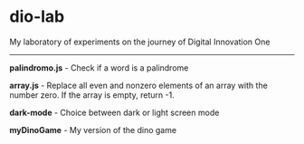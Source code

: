 # dio-lab
My laboratory of experiments on the journey of Digital Innovation One

---

**palindromo.js** - Check if a word is a palindrome

**array.js** - Replace all even and nonzero elements of an array with the number zero. If the array is empty, return -1.

**dark-mode** - Choice between dark or light screen mode

**myDinoGame** - My version of the dino game

